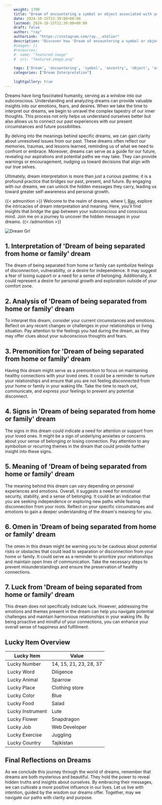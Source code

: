 ```yaml
---
    weight: 1790
    title: "Dream of encountering a symbol or object associated with your ancestry."  # Assuming 'title' column exists
    date: 2024-10-15T22:39:00+08:00
    lastmod: 2024-10-15T22:39:00+08:00
    draft: false
    author: "ray"
    authorLink: "https://instagram.com/ray._.atelier"
    description: "Discover how 'Dream of encountering a symbol or object associated with your ancestry.' can interpret your future and uncover its significant meanings in your life."
    #images: []
    #resources:
    #- name: "featured-image"
    #  src: "featured-image.png"
    
    tags: ['Dream', 'encountering', 'symbol', 'ancestry', 'object', 'associated']
    categories: ["Dream Interpretation"]
    
    lightgallery: true
---
```

    
Dreams have long fascinated humanity, serving as a window into our subconscious. Understanding and analyzing dreams can provide valuable insights into our emotions, fears, and desires. When we take the time to interpret our dreams, we begin to unravel the complex tapestry of our inner thoughts. This process not only helps us understand ourselves better but also allows us to connect our past experiences with our present circumstances and future possibilities.

By delving into the meanings behind specific dreams, we can gain clarity about unresolved issues from our past. These dreams often reflect our memories, traumas, and lessons learned, reminding us of what we need to confront or embrace. Moreover, dreams can serve as a guide for our future, revealing our aspirations and potential paths we may take. They can provide warnings or encouragement, nudging us toward decisions that align with our true selves.

Ultimately, dream interpretation is more than just a curious pastime; it is a profound practice that bridges our past, present, and future. By engaging with our dreams, we can unlock the hidden messages they carry, leading us toward greater self-awareness and personal growth.

{{< admonition >}}
Welcome to the realm of dreams, where I, [Ray](https://instagram.com/ray._.atelier), explore the intricacies of dream interpretation and meaning. Here, you’ll find insights that bridge the gap between your subconscious and conscious mind. Join me on a journey to uncover the hidden messages in your dreams.
{{< /admonition >}}

![Dream Grl](https://cdn.pixabay.com/photo/2017/11/02/03/35/gothic-2910057_1280.jpg "Dream Grl")

## 1. Interpretation of 'Dream of being separated from home or family' dream

The dream of being separated from home or family can symbolize feelings of disconnection, vulnerability, or a desire for independence. It may suggest a fear of losing support or a need for a sense of belonging. Additionally, it could represent a desire for personal growth and exploration outside of your comfort zone.

## 2. Analysis of 'Dream of being separated from home or family' dream

To interpret this dream, consider your current circumstances and emotions. Reflect on any recent changes or challenges in your relationships or living situation. Pay attention to the feelings you had during the dream, as they may offer clues about your subconscious thoughts and fears.

## 3. Premonition for 'Dream of being separated from home or family' dream

Having this dream might serve as a premonition to focus on maintaining healthy connections with your loved ones. It could be a reminder to nurture your relationships and ensure that you are not feeling disconnected from your home or family in your waking life. Take the time to reach out, communicate, and express your feelings to prevent any potential disconnect.

## 4. Signs in 'Dream of being separated from home or family' dream

The signs in this dream could indicate a need for attention or support from your loved ones. It might be a sign of underlying anxieties or concerns about your sense of belonging or losing connection. Pay attention to any symbolism or recurring themes in the dream that could provide further insight into these signs.

## 5. Meaning of 'Dream of being separated from home or family' dream

The meaning behind this dream can vary depending on personal experiences and emotions. Overall, it suggests a need for emotional security, stability, and a sense of belonging. It could be an indication that you are seeking independence or exploring new paths while fearing disconnection from your roots. Reflect on your specific circumstances and emotions to gain a deeper understanding of the dream's meaning for you.

## 6. Omen in 'Dream of being separated from home or family' dream

The omen in this dream might be warning you to be cautious about potential risks or obstacles that could lead to separation or disconnection from your home or family. It could serve as a reminder to prioritize your relationships and maintain open lines of communication. Take the necessary steps to prevent misunderstandings and ensure the preservation of healthy connections.

## 7. Luck from 'Dream of being separated from home or family' dream

This dream does not specifically indicate luck. However, addressing the emotions and themes present in the dream can help you navigate potential challenges and maintain harmonious relationships in your waking life. By being proactive and mindful of your connections, you can enhance your overall sense of happiness and fulfillment.

## Lucky Item Overview
| Lucky Item          | Value              |
|---------------|--------------------|
| Lucky Number        | 14, 15, 21, 23, 28, 37  |
| Lucky Word          | Diligence |
| Lucky Animal        | Sparrow |
| Lucky Place         | Clothing store     |
| Lucky Color         | Blue     |
| Lucky Food          | Salad      |
| Lucky Instrument    | Lute |
| Lucky Flower        | Snapdragon    |
| Lucky Job           | Web Developer       |
| Lucky Exercise      | Juggling  |
| Lucky Country       | Tajikistan    |


##  Final Reflections on Dreams

As we conclude this journey through the world of dreams, remember that dreams are both mysterious and beautiful. They hold the power to reveal hidden truths and insights about ourselves. By embracing their messages, we can cultivate a more positive influence in our lives. Let us live with intention, guided by the wisdom our dreams offer. Together, may we navigate our paths with clarity and purpose.
